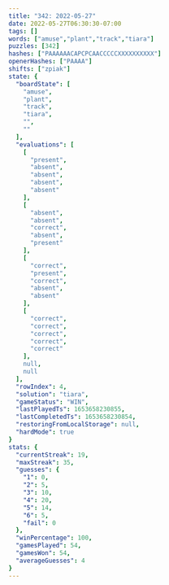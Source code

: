 ```yaml
---
title: "342: 2022-05-27"
date: 2022-05-27T06:30:30-07:00
tags: []
words: ["amuse","plant","track","tiara"]
puzzles: [342]
hashes: ["PAAAAAACAPCPCAACCCCCXXXXXXXXXX"]
openerHashes: ["PAAAA"]
shifts: ["zpiak"]
state: {
  "boardState": [
    "amuse",
    "plant",
    "track",
    "tiara",
    "",
    ""
  ],
  "evaluations": [
    [
      "present",
      "absent",
      "absent",
      "absent",
      "absent"
    ],
    [
      "absent",
      "absent",
      "correct",
      "absent",
      "present"
    ],
    [
      "correct",
      "present",
      "correct",
      "absent",
      "absent"
    ],
    [
      "correct",
      "correct",
      "correct",
      "correct",
      "correct"
    ],
    null,
    null
  ],
  "rowIndex": 4,
  "solution": "tiara",
  "gameStatus": "WIN",
  "lastPlayedTs": 1653658230855,
  "lastCompletedTs": 1653658230854,
  "restoringFromLocalStorage": null,
  "hardMode": true
}
stats: {
  "currentStreak": 19,
  "maxStreak": 35,
  "guesses": {
    "1": 0,
    "2": 5,
    "3": 10,
    "4": 20,
    "5": 14,
    "6": 5,
    "fail": 0
  },
  "winPercentage": 100,
  "gamesPlayed": 54,
  "gamesWon": 54,
  "averageGuesses": 4
}
---
```


<!-- more -->
